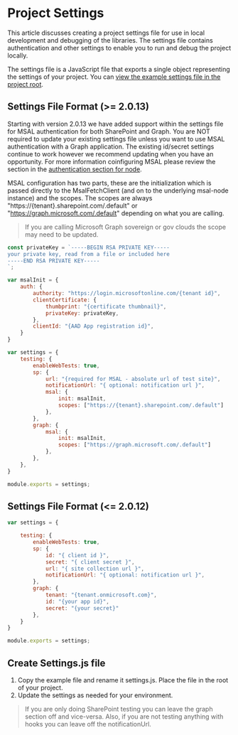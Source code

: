 # Project Settings

This article discusses creating a project settings file for use in local development and debugging of the libraries. The settings file contains authentication and other settings to enable you to run and debug the project locally.

The settings file is a JavaScript file that exports a single object representing the settings of your project. You can [view the example settings file in the project root](https://github.com/pnp/pnpjs/blob/main/settings.example.js).

## Settings File Format (>= 2.0.13)

Starting with version 2.0.13 we have added support within the settings file for MSAL authentication for both SharePoint and Graph. You are NOT required to update your existing settings file unless you want to use MSAL authentication with a Graph application. The existing id/secret settings continue to work however we recommend updating when you have an opportunity. For more information coinfiguring MSAL please review the section in the [authentication section for node](../authentication/server-nodejs.md#msal).

MSAL configuration has two parts, these are the initialization which is passed directly to the MsalFetchClient (and on to the underlying msal-node instance) and the scopes. The scopes are always "https://{tenant}.sharepoint.com/.default" or "https://graph.microsoft.com/.default" depending on what you are calling.

> If you are calling Microsoft Graph sovereign or gov clouds the scope may need to be updated.

```JavaScript
const privateKey = `-----BEGIN RSA PRIVATE KEY-----
your private key, read from a file or included here
-----END RSA PRIVATE KEY-----
`;

var msalInit = {
    auth: {
        authority: "https://login.microsoftonline.com/{tenant id}",
        clientCertificate: {
            thumbprint: "{certificate thumbnail}",
            privateKey: privateKey,
        },
        clientId: "{AAD App registration id}",
    }
}

var settings = {
    testing: {
        enableWebTests: true,
        sp: {
            url: "{required for MSAL - absolute url of test site}",
            notificationUrl: "{ optional: notification url }",
            msal: {
                init: msalInit,
                scopes: ["https://{tenant}.sharepoint.com/.default"]
            },
        },
        graph: {
            msal: {
                init: msalInit,
                scopes: ["https://graph.microsoft.com/.default"]
            },
        },
    },
}

module.exports = settings;
```

## Settings File Format (<= 2.0.12)

```JavaScript
var settings = {

    testing: {
        enableWebTests: true,
        sp: {
            id: "{ client id }",
            secret: "{ client secret }",
            url: "{ site collection url }",
            notificationUrl: "{ optional: notification url }",
        },
        graph: {
            tenant: "{tenant.onmicrosoft.com}",
            id: "{your app id}",
            secret: "{your secret}"
        },
    }
}

module.exports = settings;
```

## Create Settings.js file

1. Copy the example file and rename it settings.js. Place the file in the root of your project.
2. Update the settings as needed for your environment.

> If you are only doing SharePoint testing you can leave the graph section off and vice-versa. Also, if you are not testing anything with hooks you can leave off the notificationUrl.

